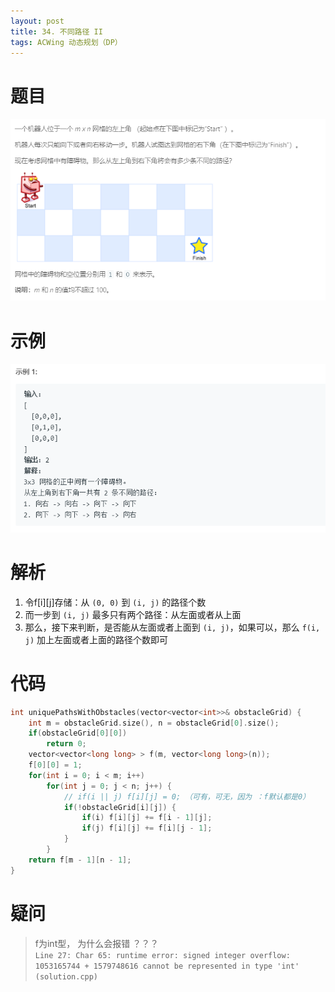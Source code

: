 ```yaml
---
layout: post
title: 34. 不同路径 II
tags: ACWing 动态规划（DP）
---
```

# **题目**
![](/images/posts/acwing/15.png)

# **示例**
![](/images/posts/acwing/16.png)

# **解析**
1. 令f[i][j]存储：从 `(0, 0)` 到 `(i, j)` 的路径个数
2. 而一步到 `(i, j)` 最多只有两个路径：从左面或者从上面
3. 那么，接下来判断，是否能从左面或者上面到 `(i, j)`，如果可以，那么 `f(i, j)` 加上左面或者上面的路径个数即可

# **代码**

```cpp
int uniquePathsWithObstacles(vector<vector<int>>& obstacleGrid) {
    int m = obstacleGrid.size(), n = obstacleGrid[0].size();
    if(obstacleGrid[0][0])
        return 0;
    vector<vector<long long> > f(m, vector<long long>(n));
    f[0][0] = 1;
    for(int i = 0; i < m; i++)
        for(int j = 0; j < n; j++) {
            // if(i || j) f[i][j] = 0; （可有，可无，因为 ：f默认都是0）
            if(!obstacleGrid[i][j]) {
                if(i) f[i][j] += f[i - 1][j];
                if(j) f[i][j] += f[i][j - 1];
            }
        }
    return f[m - 1][n - 1];
}
```

# **疑问**
> f为int型， 为什么会报错 ？？？ <br>
> `Line 27: Char 65: runtime error: signed integer overflow: 1053165744 + 1579748616 cannot be represented in type 'int' (solution.cpp)`
